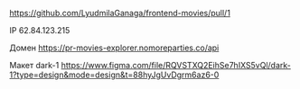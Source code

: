 https://github.com/LyudmilaGanaga/frontend-movies/pull/1

IP 62.84.123.215

Домен
https://pr-movies-explorer.nomoreparties.co/api

Макет dark-1 https://www.figma.com/file/RQVSTXQ2EihSe7hIXS5vQl/dark-1?type=design&mode=design&t=88hyJgUvDgrm6az6-0
